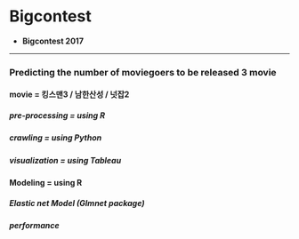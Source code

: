 # Bigcontest

- **Bigcontest 2017**
------------------
### **Predicting the number of moviegoers to be released 3 movie**
#### movie = 킹스맨3 / 남한산성 / 넛잡2
   ##### pre-processing = using R
   
   ##### crawling = using Python
   
   ##### visualization = using Tableau
  
#### Modeling = using R
   ##### Elastic net Model (Glmnet package)
  
   ##### performance
     
